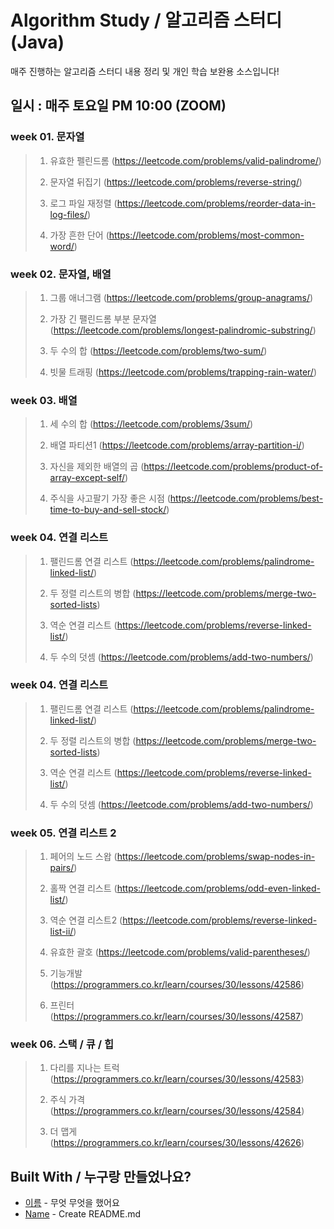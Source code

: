 # Algorithm Study / 알고리즘 스터디(Java)

매주 진행하는 알고리즘 스터디 내용 정리 및 개인 학습 보완용 소스입니다!

## 일시 : 매주 토요일 PM 10:00 (ZOOM)

### week 01. 문자열

> 1. 유효한 펠린드롬
> (https://leetcode.com/problems/valid-palindrome/)
> 
> 2. 문자열 뒤집기
> (https://leetcode.com/problems/reverse-string/)
> 
> 3. 로그 파일 재정렬
> (https://leetcode.com/problems/reorder-data-in-log-files/)
>  
> 4. 가장 흔한 단어
> (https://leetcode.com/problems/most-common-word/)
>  

### week 02. 문자열, 배열

> 1. 그룹 애너그램
> (https://leetcode.com/problems/group-anagrams/)
> 
> 2. 가장 긴 팰린드롬 부분 문자열
> (https://leetcode.com/problems/longest-palindromic-substring/)
>  
> 3. 두 수의 합
> (https://leetcode.com/problems/two-sum/)
> 
> 4. 빗물 트래핑
> (https://leetcode.com/problems/trapping-rain-water/) 
>  

### week 03. 배열

> 1. 세 수의 합
> (https://leetcode.com/problems/3sum/)
> 
> 2. 배열 파티션1
> (https://leetcode.com/problems/array-partition-i/)
>
> 3. 자신을 제외한 배열의 곱
> (https://leetcode.com/problems/product-of-array-except-self/)
>
> 4. 주식을 사고팔기 가장 좋은 시점
> (https://leetcode.com/problems/best-time-to-buy-and-sell-stock/) 
> 

### week 04. 연결 리스트

> 1. 팰린드롬 연결 리스트
> (https://leetcode.com/problems/palindrome-linked-list/)
> 
> 2. 두 정렬 리스트의 병합
> (https://leetcode.com/problems/merge-two-sorted-lists)
>
> 3. 역순 연결 리스트
> (https://leetcode.com/problems/reverse-linked-list/)
>
> 4. 두 수의 덧셈
> (https://leetcode.com/problems/add-two-numbers/) 


### week 04. 연결 리스트

> 1. 팰린드롬 연결 리스트
> (https://leetcode.com/problems/palindrome-linked-list/)
> 
> 2. 두 정렬 리스트의 병합
> (https://leetcode.com/problems/merge-two-sorted-lists)
>
> 3. 역순 연결 리스트
> (https://leetcode.com/problems/reverse-linked-list/)
>
> 4. 두 수의 덧셈
> (https://leetcode.com/problems/add-two-numbers/) 


### week 05. 연결 리스트 2

> 1. 페어의 노드 스왑
> (https://leetcode.com/problems/swap-nodes-in-pairs/)
> 
> 2. 홀짝 연결 리스트
> (https://leetcode.com/problems/odd-even-linked-list/)
>
> 3. 역순 연결 리스트2
> (https://leetcode.com/problems/reverse-linked-list-ii/)
>
> 4. 유효한 괄호
> (https://leetcode.com/problems/valid-parentheses/) 
>
> 5. 기능개발
> (https://programmers.co.kr/learn/courses/30/lessons/42586)
>
> 6. 프린터
> (https://programmers.co.kr/learn/courses/30/lessons/42587) 
> 


### week 06. 스택 / 큐 / 힙

> 1. 다리를 지나는 트럭
> (https://programmers.co.kr/learn/courses/30/lessons/42583)
> 
> 2. 주식 가격
> (https://programmers.co.kr/learn/courses/30/lessons/42584)
>
> 3. 더 맵게
> (https://programmers.co.kr/learn/courses/30/lessons/42626)
>


## Built With / 누구랑 만들었나요?

* [이름](링크) - 무엇 무엇을 했어요
* [Name](Link) - Create README.md
